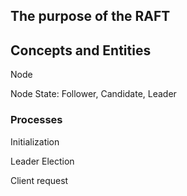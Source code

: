 


## The purpose of the RAFT

## Concepts and Entities

Node

Node State: Follower, Candidate, Leader



### Processes

Initialization

Leader Election

Client request



